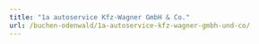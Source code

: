 ```yaml
---
title: "1a autoservice Kfz-Wagner GmbH & Co."
url: /buchen-odenwald/1a-autoservice-kfz-wagner-gmbh-und-co/
---
```

